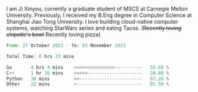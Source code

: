 I am Ji Xinyou, currently a graduate student of MSCS at Carnegie Mellon University. Previously, I received my B.Eng degree in Computer Science at Shanghai Jiao Tong University.
I love building cloud-native computer systems, watching StarWars series and eating Tacos. (~~Recently loving chipotle's bowl~~ Recently loving pizza)

<!--START_SECTION:waka-->

```rust
From: 27 October 2023 - To: 03 November 2023

Total Time: 6 hrs 33 mins

Go       4 hrs 4 mins    >>>>>>>>>>>>>>>----------   58.69 %
C++      1 hr 26 mins    >>>>>--------------------   20.80 %
Python   30 mins         >>-----------------------   07.28 %
Other    22 mins         >------------------------   05.50 %
```

<!--END_SECTION:waka-->
